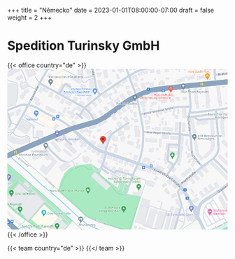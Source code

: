 +++
title = "Německo"
date = 2023-01-01T08:00:00-07:00
draft = false
weight = 2
+++


# Spedition Turinsky GmbH

{{< office country="de" >}}
![map](map.png)
{{< /office >}}

{{< team country="de" >}}
{{</ team >}}